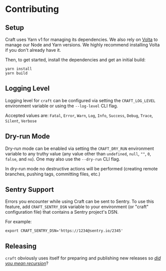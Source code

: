 # Contributing

## Setup

Craft uses Yarn v1 for managing its dependencies. We also rely on
[Volta](https://volta.sh/) to manage our Node and Yarn versions. We highly
recommend installing Volta if you don't already have it.

Then, to get started, install the dependencies and get an initial build:

```shell
yarn install
yarn build
```

## Logging Level

Logging level for `craft` can be configured via setting the `CRAFT_LOG_LEVEL`
environment variable or using the `--log-level` CLI flag.

Accepted values are: `Fatal`, `Error`, `Warn`, `Log`, `Info`, `Success`,
`Debug`, `Trace`, `Silent`, `Verbose`

## Dry-run Mode

Dry-run mode can be enabled via setting the `CRAFT_DRY_RUN` environment variable
to any truthy value (any value other than `undefined`, `null`, `""`, `0`,
`false`, and `no`). One may also use the `--dry-run` CLI flag.

In dry-run mode no destructive actions will be performed (creating remote
branches, pushing tags, committing files, etc.)

## Sentry Support

Errors you encounter while using Craft can be sent to Sentry. To use this
feature, add `CRAFT_SENTRY_DSN` variable to your environment (or "craft"
configuration file) that contains a Sentry project's DSN.

For example:

```shell
export CRAFT_SENTRY_DSN='https://1234@sentry.io/2345'
```

## Releasing

`craft` obviously uses itself for preparing and publishing new releases so
[_did you mean recursion_](https://github.com/getsentry/craft/#craft-prepare-preparing-a-new-release)?
